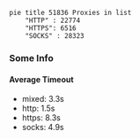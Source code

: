 
```mermaid
pie title 51836 Proxies in list
    "HTTP" : 22774
    "HTTPS": 6516
    "SOCKS" : 28323
```

### Some Info
#### Average Timeout

- mixed: 3.3s
- http: 1.5s
- https: 8.3s
- socks: 4.9s